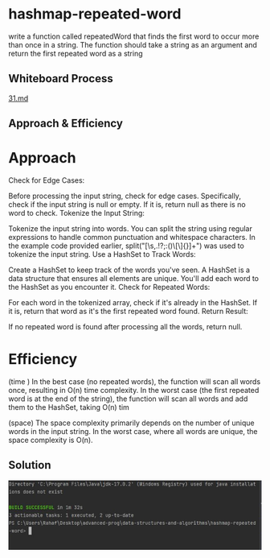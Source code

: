 #  hashmap-repeated-word
write a function called repeatedWord that finds the first word to occur more than once in a string. The function should take a string as an argument and return the first repeated word as a string
## Whiteboard Process
[31.md](31.md)
## Approach & Efficiency

# Approach 

Check for Edge Cases:

Before processing the input string, check for edge cases. Specifically, check if the input string is null or empty. If it is, return null as there is no word to check.
Tokenize the Input String:

Tokenize the input string into words. You can split the string using regular expressions to handle common punctuation and whitespace characters. In the example code provided earlier, split("[\\s,.!?;:()\\[\\]{}]+") was used to tokenize the input string.
Use a HashSet to Track Words:

Create a HashSet to keep track of the words you've seen. A HashSet is a data structure that ensures all elements are unique. You'll add each word to the HashSet as you encounter it.
Check for Repeated Words:

For each word in the tokenized array, check if it's already in the HashSet. If it is, return that word as it's the first repeated word found.
Return Result:

If no repeated word is found after processing all the words, return null.

# Efficiency
(time )
In the best case (no repeated words), the function will scan all words once, resulting in O(n) time complexity.
In the worst case (the first repeated word is at the end of the string), the function will scan all words and add them to the HashSet, taking O(n) tim

(space)
The space complexity primarily depends on the number of unique words in the input string. In the worst case, where all words are unique, the space complexity is O(n).


## Solution
![Capture.JPG](Capture.JPG)
